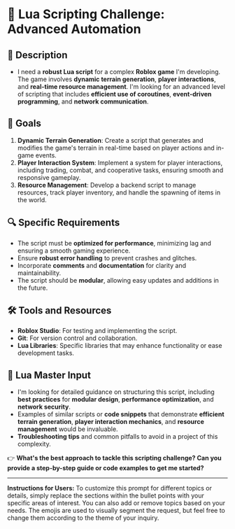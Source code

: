 # 🚀 **Lua Scripting Challenge: Advanced Automation**

## 📝 **Description**
- I need a **robust Lua script** for a complex **Roblox game** I'm developing. The game involves **dynamic terrain generation**, **player interactions**, and **real-time resource management**. I'm looking for an advanced level of scripting that includes **efficient use of coroutines**, **event-driven programming**, and **network communication**.

## 🎯 **Goals**
1. **Dynamic Terrain Generation**: Create a script that generates and modifies the game's terrain in real-time based on player actions and in-game events.
2. **Player Interaction System**: Implement a system for player interactions, including trading, combat, and cooperative tasks, ensuring smooth and responsive gameplay.
3. **Resource Management**: Develop a backend script to manage resources, track player inventory, and handle the spawning of items in the world.

## 🔍 **Specific Requirements**
- The script must be **optimized for performance**, minimizing lag and ensuring a smooth gaming experience.
- Ensure **robust error handling** to prevent crashes and glitches.
- Incorporate **comments** and **documentation** for clarity and maintainability.
- The script should be **modular**, allowing easy updates and additions in the future.

## 🛠️ **Tools and Resources**
- **Roblox Studio**: For testing and implementing the script.
- **Git**: For version control and collaboration.
- **Lua Libraries**: Specific libraries that may enhance functionality or ease development tasks.

## 🤖 **Lua Master Input**
- I'm looking for detailed guidance on structuring this script, including **best practices** for **modular design**, **performance optimization**, and **network security**.
- Examples of similar scripts or **code snippets** that demonstrate **efficient terrain generation**, **player interaction mechanics**, and **resource management** would be invaluable.
- **Troubleshooting tips** and common pitfalls to avoid in a project of this complexity.

👉 **What's the best approach to tackle this scripting challenge? Can you provide a step-by-step guide or code examples to get me started?**

---

**Instructions for Users:**
To customize this prompt for different topics or details, simply replace the sections within the bullet points with your specific areas of interest. You can also add or remove topics based on your needs. The emojis are used to visually segment the request, but feel free to change them according to the theme of your inquiry.
